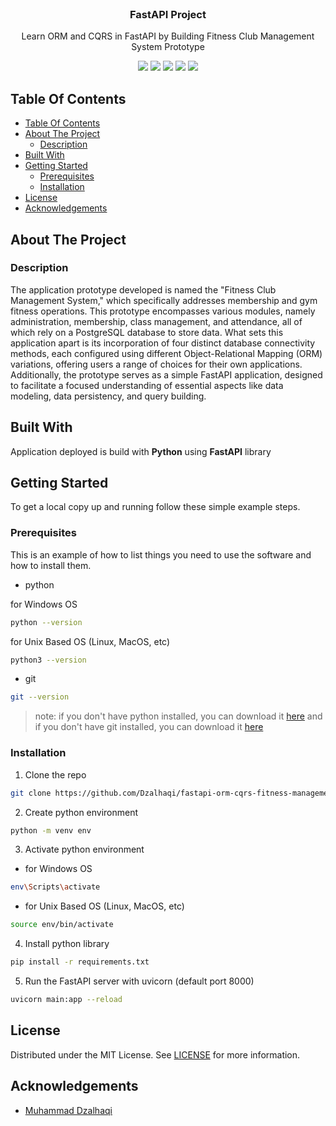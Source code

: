 <br/>
<p align="center">
  <h3 align="center">
    FastAPI Project
  </h3>

  <p align="center">
    Learn ORM and CQRS in FastAPI by Building Fitness Club Management System Prototype
    <br/>
  </p>
</p>

<p align="center">
  <p align="center">
    <img src="https://img.shields.io/github/downloads/dzalhaqi/fastapi-orm-cqrs-fitness-management-system/total"/>
    <img src="https://img.shields.io/github/contributors/dzalhaqi/fastapi-orm-cqrs-fitness-management-system?color=dark-green"/>
    <img src="https://img.shields.io/github/forks/dzalhaqi/fastapi-orm-cqrs-fitness-management-system?style=social"/>
    <img src="https://img.shields.io/github/issues/dzalhaqi/fastapi-orm-cqrs-fitness-management-system"/>
    <img src="https://img.shields.io/github/license/dzalhaqi/fastapi-orm-cqrs-fitness-management-system"/>
  </p>
</p>

## Table Of Contents

- [Table Of Contents](#table-of-contents)
- [About The Project](#about-the-project)
  - [Description](#description)
- [Built With](#built-with)
- [Getting Started](#getting-started)
  - [Prerequisites](#prerequisites)
  - [Installation](#installation)
- [License](#license)
- [Acknowledgements](#acknowledgements)

## About The Project

### Description
The application prototype developed is named the "Fitness Club Management System," which specifically addresses membership and gym fitness operations. This prototype encompasses various modules, namely administration, membership, class management, and attendance, all of which rely on a PostgreSQL database to store data. What sets this application apart is its incorporation of four distinct database connectivity methods, each configured using different Object-Relational Mapping (ORM) variations, offering users a range of choices for their own applications. Additionally, the prototype serves as a simple FastAPI application, designed to facilitate a focused understanding of essential aspects like data modeling, data persistency, and query building.

## Built With

Application deployed is build with **Python** using **FastAPI** library 

## Getting Started

To get a local copy up and running follow these simple example steps.

### Prerequisites

This is an example of how to list things you need to use the software and how to install them.

* python

for Windows OS
```sh
python --version 
```

for Unix Based OS (Linux, MacOS, etc)
```sh
python3 --version 
```

* git

```sh
git --version 
```

> note: if you don't have python installed, you can download it [here](https://www.python.org/downloads/) and if you don't have git installed, you can download it [here](https://git-scm.com/downloads)

### Installation

1. Clone the repo

```sh
git clone https://github.com/Dzalhaqi/fastapi-orm-cqrs-fitness-management-system.git
```

2. Create python environment

```sh
python -m venv env
```

3. Activate python environment

* for Windows OS
```sh
env\Scripts\activate
```

* for Unix Based OS (Linux, MacOS, etc)
```sh
source env/bin/activate
```

4. Install python library

```sh
pip install -r requirements.txt
```

5. Run the FastAPI server with uvicorn (default port 8000)

```sh
uvicorn main:app --reload
```

## License

Distributed under the MIT License. See [LICENSE](https://github.com/dzalhaqi/fastapi-orm-cqrs-fitness-management-system/blob/main/LICENSE.md) for more information.

## Acknowledgements

* [Muhammad Dzalhaqi](https://github.com/dzalhaqi/)
